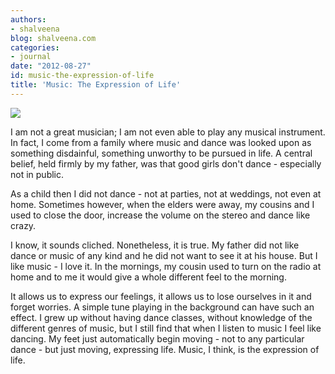 ```yaml
---
authors:
- shalveena
blog: shalveena.com
categories:
- journal
date: "2012-08-27"
id: music-the-expression-of-life
title: 'Music: The Expression of Life'
---
```


[![](https://shalveena.files.wordpress.com/2012/08/6fd64-img_0941.jpg?w=225)](https://shalveena.files.wordpress.com/2012/08/6fd64-img_0941.jpg)

  
I am not a great musician; I am not even able to play any musical instrument. In fact, I come from a family where music and dance was looked upon as something disdainful, something unworthy to be pursued in life. A central belief, held firmly by my father, was that good girls don't dance - especially not in public.  
  
As a child then I did not dance - not at parties, not at weddings, not even at home. Sometimes however, when the elders were away, my cousins and I used to close the door, increase the volume on the stereo and dance like crazy.  
  
I know, it sounds cliched. Nonetheless, it is true. My father did not like dance or music of any kind and he did not want to see it at his house. But I like music - I love it. In the mornings, my cousin used to turn on the radio at home and to me it would give a whole different feel to the morning.  
  
It allows us to express our feelings, it allows us to lose ourselves in it and forget worries. A simple tune playing in the background can have such an effect. I grew up without having dance classes, without knowledge of the different genres of music, but I still find that when I listen to music I feel like dancing. My feet just automatically begin moving - not to any particular dance - but just moving, expressing life. Music, I think, is the expression of life.
